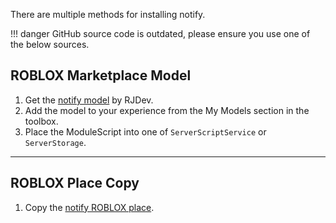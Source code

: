 There are multiple methods for installing notify.

!!! danger
    GitHub source code is outdated, please ensure you use one of the below sources.

## ROBLOX Marketplace Model
1. Get the [notify model](https://www.roblox.com/library/9516073044/notify) by RJDev.
2. Add the model to your experience from the My Models section in the toolbox.
3. Place the ModuleScript into one of `ServerScriptService` or `ServerStorage`.

---

## ROBLOX Place Copy
1. Copy the [notify ROBLOX place](https://www.roblox.com/games/9511781337/notify).